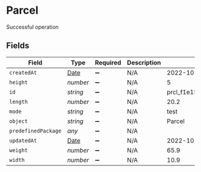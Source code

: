 # Parcel

Successful operation


## Fields

| Field                                                                                         | Type                                                                                          | Required                                                                                      | Description                                                                                   | Example                                                                                       |
| --------------------------------------------------------------------------------------------- | --------------------------------------------------------------------------------------------- | --------------------------------------------------------------------------------------------- | --------------------------------------------------------------------------------------------- | --------------------------------------------------------------------------------------------- |
| `createdAt`                                                                                   | [Date](https://developer.mozilla.org/en-US/docs/Web/JavaScript/Reference/Global_Objects/Date) | :heavy_minus_sign:                                                                            | N/A                                                                                           | 2022-10-17T17:17:08Z                                                                          |
| `height`                                                                                      | *number*                                                                                      | :heavy_minus_sign:                                                                            | N/A                                                                                           | 5                                                                                             |
| `id`                                                                                          | *string*                                                                                      | :heavy_minus_sign:                                                                            | N/A                                                                                           | prcl_f1e15ba5892749e2a039a70b4d83d5d1                                                         |
| `length`                                                                                      | *number*                                                                                      | :heavy_minus_sign:                                                                            | N/A                                                                                           | 20.2                                                                                          |
| `mode`                                                                                        | *string*                                                                                      | :heavy_minus_sign:                                                                            | N/A                                                                                           | test                                                                                          |
| `object`                                                                                      | *string*                                                                                      | :heavy_minus_sign:                                                                            | N/A                                                                                           | Parcel                                                                                        |
| `predefinedPackage`                                                                           | *any*                                                                                         | :heavy_minus_sign:                                                                            | N/A                                                                                           |                                                                                               |
| `updatedAt`                                                                                   | [Date](https://developer.mozilla.org/en-US/docs/Web/JavaScript/Reference/Global_Objects/Date) | :heavy_minus_sign:                                                                            | N/A                                                                                           | 2022-10-17T17:17:08Z                                                                          |
| `weight`                                                                                      | *number*                                                                                      | :heavy_minus_sign:                                                                            | N/A                                                                                           | 65.9                                                                                          |
| `width`                                                                                       | *number*                                                                                      | :heavy_minus_sign:                                                                            | N/A                                                                                           | 10.9                                                                                          |
